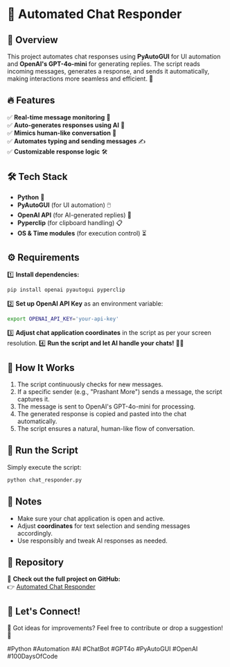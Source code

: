 # 🤖 Automated Chat Responder

## 🚀 Overview
This project automates chat responses using **PyAutoGUI** for UI automation and **OpenAI's GPT-4o-mini** for generating replies. The script reads incoming messages, generates a response, and sends it automatically, making interactions more seamless and efficient. 🎯

## 🔥 Features
✅ **Real-time message monitoring** 📩  
✅ **Auto-generates responses using AI** 🧠  
✅ **Mimics human-like conversation** 💬  
✅ **Automates typing and sending messages** ✍️  
✅ **Customizable response logic** 🛠️  

## 🛠️ Tech Stack
- **Python** 🐍
- **PyAutoGUI** (for UI automation) 🖱️
- **OpenAI API** (for AI-generated replies) 🤖
- **Pyperclip** (for clipboard handling) 📋
- **OS & Time modules** (for execution control) ⏳

## ⚙️ Requirements
1️⃣ **Install dependencies:**  
   ```bash
   pip install openai pyautogui pyperclip
   ```  
2️⃣ **Set up OpenAI API Key** as an environment variable:
   ```bash
   export OPENAI_API_KEY='your-api-key'
   ```
3️⃣ **Adjust chat application coordinates** in the script as per your screen resolution.
4️⃣ **Run the script and let AI handle your chats!** 🤖✨

## 🔧 How It Works
1. The script continuously checks for new messages.
2. If a specific sender (e.g., "Prashant More") sends a message, the script captures it.
3. The message is sent to OpenAI's GPT-4o-mini for processing.
4. The generated response is copied and pasted into the chat automatically.
5. The script ensures a natural, human-like flow of conversation.

## 🚀 Run the Script
Simply execute the script:
```bash
python chat_responder.py
```

## 📌 Notes
- Make sure your chat application is open and active.
- Adjust **coordinates** for text selection and sending messages accordingly.
- Use responsibly and tweak AI responses as needed.

## 📂 Repository
🔗 **Check out the full project on GitHub:**  
👉 [Automated Chat Responder](https://github.com/dhirajdurgade7758/ChatBot-AI)

## 📢 Let's Connect!
💬 Got ideas for improvements? Feel free to contribute or drop a suggestion! 🚀  

#Python #Automation #AI #ChatBot #GPT4o #PyAutoGUI #OpenAI #100DaysOfCode
